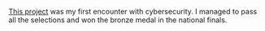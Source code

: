 [This project](https://olicyber.it/edizioni/2022) was my first encounter with cybersecurity. I managed to pass all the selections and won the bronze medal in the national finals.